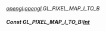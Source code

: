 _[opengl](../../modules/opengl/opengl-module.md):[opengl](../../modules/opengl/opengl-module.md).GL\_PIXEL\_MAP\_I\_TO\_B_
##### Const GL\_PIXEL\_MAP\_I\_TO\_B:[Int](../../modules/wonkey/wonkey-types-int.md)
